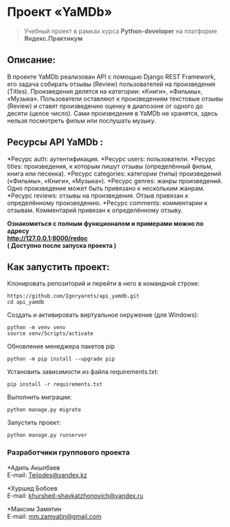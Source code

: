 # Проект «YaMDb»

>Учебный проект в рамках курса __Python-developer__ на платформе __Яндекс.Практикум__

## Описание:

В проекте YaMDb реализован API с помощью Django REST Framework, его задача собирать отзывы (Review) пользователей на произведения (Titles). Произведения делятся на категории: «Книги», «Фильмы», «Музыка».
Пользователи оставляют к произведениям текстовые отзывы (Review) и ставят произведению оценку в диапозоне от одного до десяти (целое число).
Сами произведения в YaMDb не хранятся, здесь нельзя посмотреть фильм или послушать музыку.

## Ресурсы API  __YaMDb__ :

*Ресурс auth: аутентификация.
*Ресурс users: пользователи.
*Ресурс titles: произведения, к которым пишут отзывы (определённый фильм, книга или песенка).
*Ресурс categories: категории (типы) произведений («Фильмы», «Книги», «Музыка»).
*Ресурс genres: жанры произведений. Одно произведение может быть привязано к нескольким жанрам.
*Ресурс reviews: отзывы на произведения. Отзыв привязан к определённому произведению.
*Ресурс comments: комментарии к отзывам. Комментарий привязан к определённому отзыву.

__Ознакомиться с полным функционалом и примерами можно по адресу__   
__http://127.0.0.1:8000/redoc__  
__( Доступно после запуска проекта )__

## Как запустить проект:

Клонировать репозиторий и перейти в него в командной строке:

```
https://github.com/Igoryarets/api_yamdb.git
cd api_yamdb
```

Cоздать и активировать виртуальное окружение (для Windows):

```
python -m venv venv
source venv/Scripts/activate
```

Обновление менеджера пакетов pip

```
python -m pip install --upgrade pip
```

Установить зависимости из файла requirements.txt:

```
pip install -r requirements.txt
```

Выполнить миграции:

```
python manage.py migrate
```

Запустить проект:

```
python manage.py runserver
``` 



### Разработчики группового проекта

*Адиль Акылбаев  
E-mail: [Teijodes@yandex.kz](mailto:Teijodes@yandex.kz)

*Хуршед Бобоев  
E-mail: [khurshed-shavkatzhonovich@yandex.ru](mailto:khurshed-shavkatzhonovich@yandex.ru)

*Максим Замятин  
E-mail: [mm.zamyatin@gmail.com](mailto:mm.zamyatin@gmail.com)

